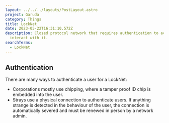 ```yaml
---
layout: ../../../layouts/PostLayout.astro
project: Garuda
category: Things
title: LockNet
date: 2023-05-22T16:31:10.572Z
description: Closed protocol network that requires authentication to access and
  interact with it.
searchTerms:
  - LockNet
---
```

## Authentication

There are many ways to authenticate a user for a LockNet:

* Corporations mostly use chipping, where a tamper proof ID chip is embedded into the user.
* Strays use a physical connection to authenticate users. If anything strange is detected in the behaviour of the user, the connection is automatically severed and must be renewed in person by a network admin.
